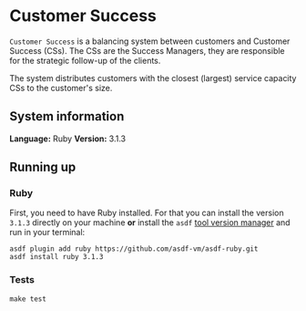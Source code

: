 # Customer Success

`Customer Success` is a balancing system between customers and Customer Success (CSs). The CSs are the Success Managers, they are responsible for the strategic follow-up of the clients.

The system distributes customers with the closest (largest) service capacity CSs to the customer's size.

## System information

**Language:** Ruby
**Version:** 3.1.3

## Running up

### Ruby

First, you need to have Ruby installed. For that you can install the version `3.1.3` directly on your machine **or** install the `asdf` [tool version manager](https://asdf-vm.com/guide/introduction.html) and run in your terminal:

```
asdf plugin add ruby https://github.com/asdf-vm/asdf-ruby.git
asdf install ruby 3.1.3
```

### Tests

`make test`
